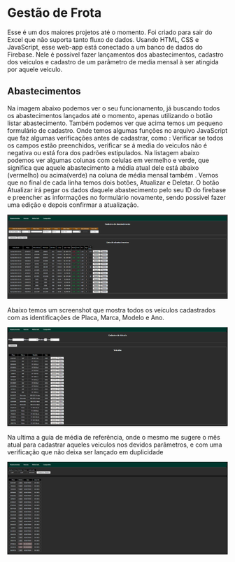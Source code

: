 # Gestão de Frota
Esse é um dos maiores projetos até o momento. Foi criado para sair do Excel que não suporta tanto fluxo de dados. Usando HTML, CSS e JavaScript, esse web-app está
conectado a um banco de dados do Firebase. Nele é possivel fazer lançamentos dos abastecimentos, cadastro dos veiculos e cadastro de um parâmetro de media mensal 
à ser atingida por aquele veiculo.



## Abastecimentos

Na imagem abaixo podemos ver o seu funcionamento, já buscando todos os abastecimentos lançados até o momento, apenas utilizando o botão listar abastecimento.
Também podemos ver que acima temos um pequeno formulário de cadastro. Onde temos algumas funções no arquivo JavaScript que faz algumas verificações antes de 
cadastrar, como : Verificar se todos os campos estão preenchidos, verificar se á media do veiculos não é negativa ou está fora dos padrões estipulados.
Na listagem abaixo podemos ver algumas colunas com celulas em vermelho e verde, que significa que aquele abastecimento a média atual dele está abaixo (vermelho) 
ou acima(verde) na coluna de média mensal também .
Vemos que no final de cada linha temos dois botões, Atualizar e Deletar. O botão Atualizar irá pegar os dados daquele abastecimento pelo seu ID do firebase e preencher
as informações no formulário novamente, sendo possivel fazer uma edição e depois confirmar a atualização.


![Screenshot 1](./abastecimentos.png)

Abaixo temos um screenshot que mostra todos os veículos cadastrados com as identificações de Placa, Marca, Modelo e Ano.

![Screenshot 2](./veiculos.png)

Na ultima a guia de média de referência, onde o mesmo me sugere o mês atual para cadastrar aqueles veiculos nos devidos parâmetros, e com uma verificação que não deixa
ser lançado em duplicidade 

![Screenshot 3](./mediarefer.png)
